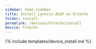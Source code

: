 ```yaml
---
sidebar: home_sidebar
title: Install Lynnrin-AOSP on hltechn
folder: install
permalink: /devices/hltechn/install
device: hltechn
---
```

{% include templates/device_install.md %}
